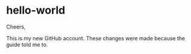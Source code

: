 # hello-world
Cheers,

This is my new GitHub account.
These changes were made because the guide told me to.
